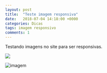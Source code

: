```yaml
---
layout: post
title:  "Teste imagem responsiva"
date:   2018-07-04 14:18:00 +0000
categories: Dicas
tags: imagem responsivo
comments: 1
---
```


Testando imagens no site para ser responsivas.

<!DOCTYPE html>
<html>
<head>
<style>
img{
	max-width:100%;
	height:auto;
}
</style>
</head>

<body>
	<img src="https://timeline.canaltech.com.br/272326.700/google-remove-botao-ver-imagem-das-buscas-para-evitar-roubo-108334.jpg" />
</body>
</html>


![imagem](https://timeline.canaltech.com.br/272326.700/google-remove-botao-ver-imagem-das-buscas-para-evitar-roubo-108334.jpg)
